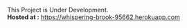 This Project is Under Development.<br/>
**Hosted at :** https://whispering-brook-95662.herokuapp.com

